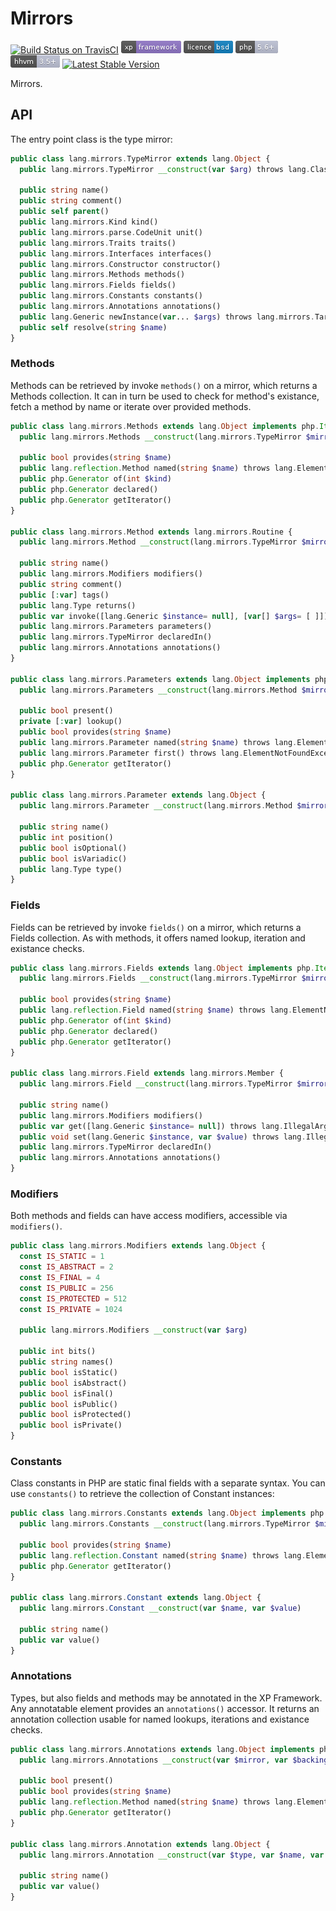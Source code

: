 Mirrors
=======

[![Build Status on TravisCI](https://secure.travis-ci.org/xp-forge/mirrors.svg)](http://travis-ci.org/xp-forge/mirrors)
[![XP Framework Module](https://raw.githubusercontent.com/xp-framework/web/master/static/xp-framework-badge.png)](https://github.com/xp-framework/core)
[![BSD Licence](https://raw.githubusercontent.com/xp-framework/web/master/static/licence-bsd.png)](https://github.com/xp-framework/core/blob/master/LICENCE.md)
[![Required PHP 5.6+](https://raw.githubusercontent.com/xp-framework/web/master/static/php-5_6plus.png)](http://php.net/)
[![Required HHVM 3.5+](https://raw.githubusercontent.com/xp-framework/web/master/static/hhvm-3_5plus.png)](http://hhvm.com/)
[![Latest Stable Version](https://poser.pugx.org/xp-forge/mirrors/version.png)](https://packagist.org/packages/xp-forge/mirrors)

Mirrors.

API
---
The entry point class is the type mirror:

```php
public class lang.mirrors.TypeMirror extends lang.Object {
  public lang.mirrors.TypeMirror __construct(var $arg) throws lang.ClassNotFoundException

  public string name()
  public string comment()
  public self parent()
  public lang.mirrors.Kind kind()
  public lang.mirrors.parse.CodeUnit unit()
  public lang.mirrors.Traits traits()
  public lang.mirrors.Interfaces interfaces()
  public lang.mirrors.Constructor constructor()
  public lang.mirrors.Methods methods()
  public lang.mirrors.Fields fields()
  public lang.mirrors.Constants constants()
  public lang.mirrors.Annotations annotations()
  public lang.Generic newInstance(var... $args) throws lang.mirrors.TargetInvocationException
  public self resolve(string $name)
}
```

### Methods
Methods can be retrieved by invoke `methods()` on a mirror, which returns a Methods collection. It can in turn be used to check for method's existance, fetch a method by name or iterate over provided methods.

```php
public class lang.mirrors.Methods extends lang.Object implements php.IteratorAggregate {
  public lang.mirrors.Methods __construct(lang.mirrors.TypeMirror $mirror)

  public bool provides(string $name)
  public lang.reflection.Method named(string $name) throws lang.ElementNotFoundException
  public php.Generator of(int $kind)
  public php.Generator declared()
  public php.Generator getIterator()
}

public class lang.mirrors.Method extends lang.mirrors.Routine {
  public lang.mirrors.Method __construct(lang.mirrors.TypeMirror $mirror, var $arg)

  public string name()
  public lang.mirrors.Modifiers modifiers()
  public string comment()
  public [:var] tags()
  public lang.Type returns()
  public var invoke([lang.Generic $instance= null], [var[] $args= [ ]]) throws ...
  public lang.mirrors.Parameters parameters()
  public lang.mirrors.TypeMirror declaredIn()
  public lang.mirrors.Annotations annotations()
}

public class lang.mirrors.Parameters extends lang.Object implements php.IteratorAggregate {
  public lang.mirrors.Parameters __construct(lang.mirrors.Method $mirror, var $reflect)

  public bool present()
  private [:var] lookup()
  public bool provides(string $name)
  public lang.mirrors.Parameter named(string $name) throws lang.ElementNotFoundException
  public lang.mirrors.Parameter first() throws lang.ElementNotFoundException
  public php.Generator getIterator()
}

public class lang.mirrors.Parameter extends lang.Object {
  public lang.mirrors.Parameter __construct(lang.mirrors.Method $mirror, var $reflect)

  public string name()
  public int position()
  public bool isOptional()
  public bool isVariadic()
  public lang.Type type()
}
```

### Fields
Fields can be retrieved by invoke `fields()` on a mirror, which returns a Fields collection. As with methods, it offers named lookup, iteration and existance checks.

```php
public class lang.mirrors.Fields extends lang.Object implements php.IteratorAggregate {
  public lang.mirrors.Fields __construct(lang.mirrors.TypeMirror $mirror)

  public bool provides(string $name)
  public lang.reflection.Field named(string $name) throws lang.ElementNotFoundException
  public php.Generator of(int $kind)
  public php.Generator declared()
  public php.Generator getIterator()
}

public class lang.mirrors.Field extends lang.mirrors.Member {
  public lang.mirrors.Field __construct(lang.mirrors.TypeMirror $mirror, var $arg)

  public string name()
  public lang.mirrors.Modifiers modifiers()
  public var get([lang.Generic $instance= null]) throws lang.IllegalArgumentException
  public void set(lang.Generic $instance, var $value) throws lang.IllegalArgumentException
  public lang.mirrors.TypeMirror declaredIn()
  public lang.mirrors.Annotations annotations()
}
```

### Modifiers
Both methods and fields can have access modifiers, accessible via `modifiers()`.

```php
public class lang.mirrors.Modifiers extends lang.Object {
  const IS_STATIC = 1
  const IS_ABSTRACT = 2
  const IS_FINAL = 4
  const IS_PUBLIC = 256
  const IS_PROTECTED = 512
  const IS_PRIVATE = 1024

  public lang.mirrors.Modifiers __construct(var $arg)

  public int bits()
  public string names()
  public bool isStatic()
  public bool isAbstract()
  public bool isFinal()
  public bool isPublic()
  public bool isProtected()
  public bool isPrivate()
}
```

### Constants
Class constants in PHP are static final fields with a separate syntax. You can use `constants()` to retrieve the collection of Constant instances:

```php
public class lang.mirrors.Constants extends lang.Object implements php.IteratorAggregate {
  public lang.mirrors.Constants __construct(lang.mirrors.TypeMirror $mirror)

  public bool provides(string $name)
  public lang.reflection.Constant named(string $name) throws lang.ElementNotFoundException
  public php.Generator getIterator()
}

public class lang.mirrors.Constant extends lang.Object {
  public lang.mirrors.Constant __construct(var $name, var $value)

  public string name()
  public var value()
}
```

### Annotations
Types, but also fields and methods may be annotated in the XP Framework. Any annotatable element provides an `annotations()` accessor. It returns an annotation collection usable for named lookups, iterations and existance checks.

```php
public class lang.mirrors.Annotations extends lang.Object implements php.IteratorAggregate {
  public lang.mirrors.Annotations __construct(var $mirror, var $backing)

  public bool present()
  public bool provides(string $name)
  public lang.reflection.Method named(string $name) throws lang.ElementNotFoundException
  public php.Generator getIterator()
}

public class lang.mirrors.Annotation extends lang.Object {
  public lang.mirrors.Annotation __construct(var $type, var $name, var $value)

  public string name()
  public var value()
}
```